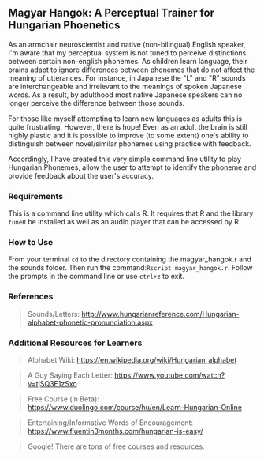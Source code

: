 ## Magyar Hangok: A Perceptual Trainer for Hungarian Phoenetics

As an armchair neuroscientist and native (non-bilingual) English speaker,
I'm aware that
my perceptual system is not tuned to perceive distinctions between certain
non-english phonemes. As children learn language, their brains adapt to
ignore differences between phonemes that do not affect the meaning of
utterances. For instance, in Japanese the "L" and "R" sounds are
interchangeable and irrelevant to the meanings of spoken Japanese words.
As a result, by adulthood most native Japanese speakers can no longer
perceive the difference between those sounds.

For those like myself attempting to learn new languages as adults this is
quite frustrating. However, there is hope! Even as an adult
the brain is still highly plastic and it is possible to improve (to some
extent) one's ability to distinguish between novel/similar
phonemes using practice with feedback.

Accordingly, I have created this very simple command line utility to play
Hungarian Phonemes, allow the user to attempt to identify the phoneme and
provide feedback about the user's accuracy.

### Requirements
This is a command line utility which calls R. It requires that R and the library ```tuneR``` be installed as well as an audio player that can be accessed by R. 

### How to Use
From your terminal ```cd``` to the directory containing the magyar_hangok.r
and the sounds folder. Then run the command:```Rscript magyar_hangok.r```.
Follow the prompts in the command line or use ```ctrl+z``` to exit.


### References
>Sounds/Letters:
    http://www.hungarianreference.com/Hungarian-alphabet-phonetic-pronunciation.aspx

### Additional Resources for Learners
>Alphabet Wiki: https://en.wikipedia.org/wiki/Hungarian_alphabet

>A Guy Saying Each Letter: https://www.youtube.com/watch?v=tjSQ3E1zSxo

>Free Course (in Beta): https://www.duolingo.com/course/hu/en/Learn-Hungarian-Online

>Entertaining/Informative Words of Encouragement: https://www.fluentin3months.com/hungarian-is-easy/

>Google! There are tons of free courses and resources.
